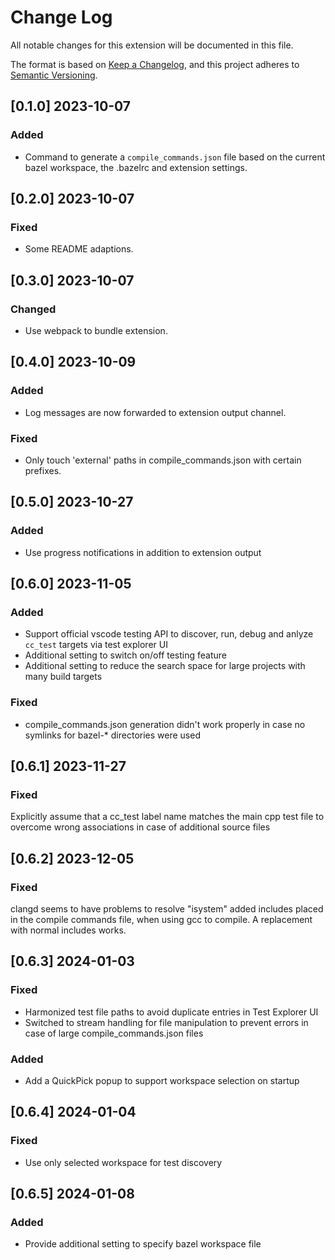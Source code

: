 # Change Log

All notable changes for this extension will be documented in this file.

The format is based on [Keep a Changelog](https://keepachangelog.com/en/1.0.0/),
and this project adheres to [Semantic Versioning](https://semver.org/spec/v2.0.0.html).

## [0.1.0] 2023-10-07

### Added

- Command to generate a `compile_commands.json` file based on the current bazel workspace, the .bazelrc and extension settings.

## [0.2.0] 2023-10-07

### Fixed

- Some README adaptions.

## [0.3.0] 2023-10-07

### Changed

- Use webpack to bundle extension.

## [0.4.0] 2023-10-09

### Added

- Log messages are now forwarded to extension output channel.

### Fixed

- Only touch 'external' paths in compile_commands.json with certain prefixes.

## [0.5.0] 2023-10-27

### Added

- Use progress notifications in addition to extension output

## [0.6.0] 2023-11-05

### Added

- Support official vscode testing API to discover, run, debug and anlyze `cc_test` targets via test explorer UI
- Additional setting to switch on/off testing feature
- Additional setting to reduce the search space for large projects with many build targets

### Fixed

- compile_commands.json generation didn't work properly in case no symlinks for bazel-* directories were used

## [0.6.1] 2023-11-27

### Fixed

Explicitly assume that a cc_test label name matches the main cpp test file to overcome wrong associations in case of additional source files

## [0.6.2] 2023-12-05

### Fixed

clangd seems to have problems to resolve "isystem" added includes placed in the compile commands file, when using gcc to compile. A replacement with normal includes works.

## [0.6.3] 2024-01-03

### Fixed

- Harmonized test file paths to avoid duplicate entries in Test Explorer UI
- Switched to stream handling for file manipulation to prevent errors in case of large compile_commands.json files

### Added

- Add a QuickPick popup to support workspace selection on startup

## [0.6.4] 2024-01-04

### Fixed

- Use only selected workspace for test discovery

## [0.6.5] 2024-01-08

### Added

- Provide additional setting to specify bazel workspace file
